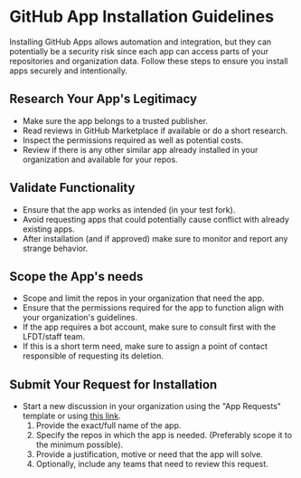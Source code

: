 # GitHub App Installation Guidelines

Installing GitHub Apps allows automation and integration, but they can potentially be a security risk since each app can access parts of your repositories and organization data.
Follow these steps to ensure you install apps securely and intentionally.

## Research Your App's Legitimacy

- Make sure the app belongs to a trusted publisher.
- Read reviews in GitHub Marketplace if available or do a short research.
- Inspect the permissions required as well as potential costs.
- Review if there is any other similar app already installed in your organization and available for your repos.

## Validate Functionality

- Ensure that the app works as intended (in your test fork).
- Avoid requesting apps that could potentially cause conflict with already existing apps.
- After installation (and if approved) make sure to monitor and report any strange behavior.

## Scope the App's needs

- Scope and limit the repos in your organization that need the app.
- Ensure that the permissions required for the app to function align with your organization's guidelines.
- If the app requires a bot account, make sure to consult first with the LFDT/staff team.
- If this is a short term need, make sure to assign a point of contact responsible of requesting its deletion.

## Submit Your Request for Installation

- Start a new discussion in your organization using the "App Requests" template or using [this link](https://github.com/orgs/hiero-ledger/discussions/new?category=app-requests).
  1. Provide the exact/full name of the app.
  2. Specify the repos in which the app is needed. (Preferably scope it to the minimum possible).
  3. Provide a justification, motive or need that the app will solve.
  4. Optionally, include any teams that need to review this request. 
